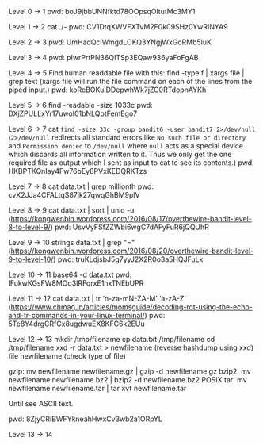 Level 0 -> 1
pwd: boJ9jbbUNNfktd78OOpsqOltutMc3MY1

Level 1 -> 2
cat ./- 
pwd: CV1DtqXWVFXTvM2F0k09SHz0YwRINYA9

Level 2 -> 3
pwd: UmHadQclWmgdLOKQ3YNgjWxGoRMb5luK

Level 3 -> 4
pwd: pIwrPrtPN36QITSp3EQaw936yaFoFgAB

Level 4 -> 5
Find human readdable file with this: find -type f | xargs file | grep text
(xargs file will run the file command on each of the lines from the piped input.)
pwd: koReBOKuIDDepwhWk7jZC0RTdopnAYKh

Level 5 -> 6
find -readable -size 1033c 
pwd: DXjZPULLxYr17uwoI01bNLQbtFemEgo7

Level 6 -> 7
cat `find -size 33c -group bandit6 -user bandit7 2>/dev/null`
(`2>/dev/null` redirects all standard errors like `No such file or directory` and `Permission denied` to `/dev/null` where `null` acts as a special device which discards all information written to it. Thus we only get the one required file as output which I sent as input to cat to see its contents.)
pwd: HKBPTKQnIay4Fw76bEy8PVxKEDQRKTzs

Level 7 -> 8
cat data.txt | grep millionth
pwd: cvX2JJa4CFALtqS87jk27qwqGhBM9plV

Level 8 -> 9
cat data.txt | sort | uniq -u
(https://kongwenbin.wordpress.com/2016/08/17/overthewire-bandit-level-8-to-level-9/) 
pwd: UsvVyFSfZZWbi6wgC7dAFyFuR6jQQUhR

Level 9 -> 10
strings data.txt | grep "="
(https://kongwenbin.wordpress.com/2016/08/20/overthewire-bandit-level-9-to-level-10/)
pwd: truKLdjsbJ5g7yyJ2X2R0o3a5HQJFuLk

Level 10 -> 11
base64 -d data.txt
pwd: IFukwKGsFW8MOq3IRFqrxE1hxTNEbUPR

Level 11 -> 12
cat data.txt | tr ‘n-za-mN-ZA-M’ ‘a-zA-Z’
(https://www.chmag.in/articles/momsguide/decoding-rot-using-the-echo-and-tr-commands-in-your-linux-terminal/)
pwd: 5Te8Y4drgCRfCx8ugdwuEX8KFC6k2EUu

Level 12 -> 13
mkdir /tmp/filename
cp data.txt /tmp/filename
cd /tmp/filename
xxd -r data.txt > newfilename (reverse hashdump using xxd)
file newfilename (check type of file)

gzip: mv newfilename newfilename.gz | gzip -d newfilename.gz
bzip2: mv newfilename newfilename.bz2 | bzip2 -d newfilename.bz2
POSIX tar: mv newfilename newfilename.tar | tar xvf newfilename.tar

Until see ASCII text.

pwd: 8ZjyCRiBWFYkneahHwxCv3wb2a1ORpYL

Level 13 -> 14




